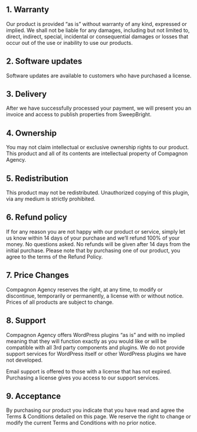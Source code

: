 ## 1. Warranty

Our product is provided “as is” without warranty of any kind, expressed or implied. We shall not be liable for any damages, including but not limited to, direct, indirect, special, incidental or consequential damages or losses that occur out of the use or inability to use our products.

## 2. Software updates

Software updates are available to customers who have purchased a license.

## 3. Delivery

After we have successfully processed your payment, we will present you an invoice and access to publish properties from SweepBright.

## 4. Ownership

You may not claim intellectual or exclusive ownership rights to our product. This product and all of its contents are intellectual property of Compagnon Agency.

## 5. Redistribution

This product may not be redistributed. Unauthorized copying of this plugin, via any medium is strictly prohibited.

## 6. Refund policy

If for any reason you are not happy with our product or service, simply let us know within 14 days of your purchase and we’ll refund 100% of your money. No questions asked. No refunds will be given after 14 days from the initial purchase. Please note that by purchasing one of our product, you agree to the terms of the Refund Policy.

## 7. Price Changes
Compagnon Agency reserves the right, at any time, to modify or discontinue, temporarily or permanently, a license with or without notice. Prices of all products are subject to change.

## 8. Support

Compagnon Agency offers WordPress plugins “as is” and with no implied meaning that they will function exactly as you would like or will be compatible with all 3rd party components and plugins. We do not provide support services for WordPress itself or other WordPress plugins we have not developed.

Email support is offered to those with a license that has not expired. Purchasing a license gives you access to our support services. 

## 9. Acceptance

By purchasing our product you indicate that you have read and agree the Terms & Conditions detailed on this page.
We reserve the right to change or modify the current Terms and Conditions with no prior notice.
